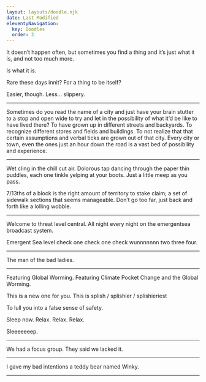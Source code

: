 ```yaml
---
layout: layouts/doodle.njk
date: Last Modified
eleventyNavigation:
  key: Doodles
  order: 3
---
```


It doesn’t happen often, but sometimes you find a thing and it’s just what it is, and not too much more.

Is what it is.

Rare these days innit? For a thing to be itself?

Easier, though. Less... slippery.

---

Sometimes do you read the name of a city and just have your brain stutter to a stop and open wide to try and let in the possibility of what it’d be like to have lived there? To have grown up in different streets and backyards. To recognize different stores and fields and buildings. To not realize that that certain assumptions and verbal ticks are grown out of that city. Every city or town, even the ones just an hour down the road is a vast bed of possibility and experience.

---

Wet cling in the chill cut air. Dolorous tap dancing through the paper thin puddles, each one tinkle yelping at your boots. Just a little meep as you pass. 

7/13ths of a block is the right amount of territory to stake claim; a set of sidewalk sections that seems manageable. Don’t go too far, just back and forth like a lolling wobble.

---

Welcome to threat level central. 
All night every night on the emergentsea broadcast system. 

Emergent Sea level check one check one check wunnnnnnn two three four.

---

The man of the bad ladies.

---

Featuring Global Worming. 
Featuring Climate Pocket Change and the Global Worming.

This is a new one for you.
This is
splish / splishier / splishieriest

To lull you into a false sense of safety.

Sleep now. Relax. Relax. Relax.

Sleeeeeeep.

---

We had a focus group. They said we lacked it.

---

I gave my bad intentions a teddy bear named Winky.

---